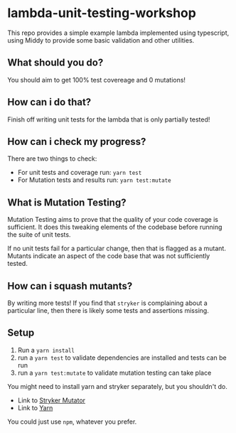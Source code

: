# lambda-unit-testing-workshop

This repo provides a simple example lambda implemented using typescript, using Middy to provide some basic validation and other utilities.

## What should you do?

You should aim to get 100% test covereage and 0 mutations!

## How can i do that?

Finish off writing unit tests for the lambda that is only partially tested!

## How can i check my progress?

There are two things to check:
- For unit tests and coverage run: `yarn test`
- For Mutation tests and results run: `yarn test:mutate`

## What is Mutation Testing?

Mutation Testing aims to prove that the quality of your code coverage is sufficient. It does this tweaking elements of the codebase before running the suite of unit tests.

If no unit tests fail for a particular change, then that is flagged as a mutant. Mutants indicate an aspect of the code base that was not sufficiently tested.

## How can i squash mutants?

By writing more tests! If you find that `stryker` is complaining about a particular line, then there is likely some tests and assertions missing.

## Setup

1. Run a `yarn install`
2. run a `yarn test` to validate dependencies are installed and tests can be run
3. run a `yarn test:mutate` to validate mutation testing can take place

You might need to install yarn and stryker separately, but you shouldn't do.

- Link to [Stryker Mutator](https://stryker-mutator.io/)
- Link to [Yarn](https://classic.yarnpkg.com/en/)

You could just use `npm`, whatever you prefer.